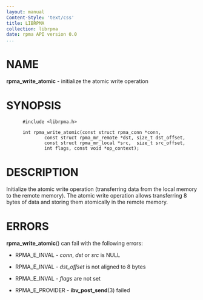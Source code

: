 ```yaml
---
layout: manual
Content-Style: 'text/css'
title: LIBRPMA
collection: librpma
date: rpma API version 0.0
...
```


[comment]: <> (SPDX-License-Identifier: BSD-3-Clause)
[comment]: <> (Copyright 2020, Intel Corporation)

NAME
====

**rpma\_write\_atomic** - initialize the atomic write operation

SYNOPSIS
========

          #include <librpma.h>

          int rpma_write_atomic(const struct rpma_conn *conn,
                  const struct rpma_mr_remote *dst, size_t dst_offset,
                  const struct rpma_mr_local *src,  size_t src_offset,
                  int flags, const void *op_context);

DESCRIPTION
===========

Initialize the atomic write operation (transferring data from the local
memory to the remote memory). The atomic write operation allows
transferring 8 bytes of data and storing them atomically in the remote
memory.

ERRORS
======

**rpma\_write\_atomic**() can fail with the following errors:

-   RPMA\_E\_INVAL - *conn*, *dst* or *src* is NULL

-   RPMA\_E\_INVAL - *dst\_offset* is not aligned to 8 bytes

-   RPMA\_E\_INVAL - *flags* are not set

-   RPMA\_E\_PROVIDER - **ibv\_post\_send**(3) failed
